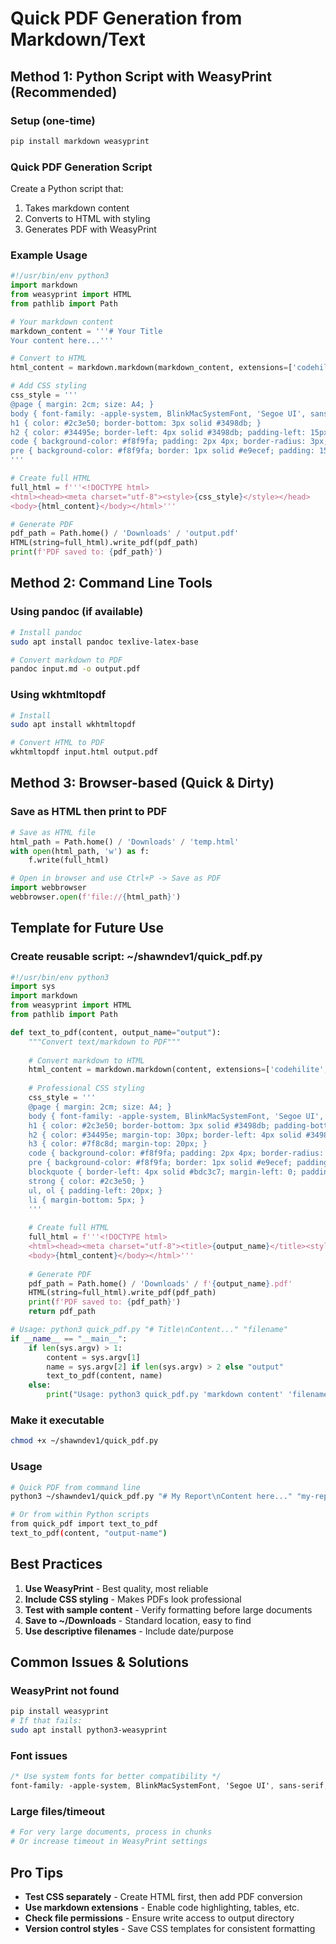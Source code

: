 # Quick PDF Generation from Markdown/Text

## Method 1: Python Script with WeasyPrint (Recommended)

### Setup (one-time)
```bash
pip install markdown weasyprint
```

### Quick PDF Generation Script
Create a Python script that:
1. Takes markdown content
2. Converts to HTML with styling
3. Generates PDF with WeasyPrint

### Example Usage
```python
#!/usr/bin/env python3
import markdown
from weasyprint import HTML
from pathlib import Path

# Your markdown content
markdown_content = '''# Your Title
Your content here...'''

# Convert to HTML
html_content = markdown.markdown(markdown_content, extensions=['codehilite', 'tables', 'fenced_code'])

# Add CSS styling
css_style = '''
@page { margin: 2cm; size: A4; }
body { font-family: -apple-system, BlinkMacSystemFont, 'Segoe UI', sans-serif; line-height: 1.6; }
h1 { color: #2c3e50; border-bottom: 3px solid #3498db; }
h2 { color: #34495e; border-left: 4px solid #3498db; padding-left: 15px; }
code { background-color: #f8f9fa; padding: 2px 4px; border-radius: 3px; }
pre { background-color: #f8f9fa; border: 1px solid #e9ecef; padding: 15px; }
'''

# Create full HTML
full_html = f'''<!DOCTYPE html>
<html><head><meta charset="utf-8"><style>{css_style}</style></head>
<body>{html_content}</body></html>'''

# Generate PDF
pdf_path = Path.home() / 'Downloads' / 'output.pdf'
HTML(string=full_html).write_pdf(pdf_path)
print(f'PDF saved to: {pdf_path}')
```

## Method 2: Command Line Tools

### Using pandoc (if available)
```bash
# Install pandoc
sudo apt install pandoc texlive-latex-base

# Convert markdown to PDF
pandoc input.md -o output.pdf
```

### Using wkhtmltopdf
```bash
# Install
sudo apt install wkhtmltopdf

# Convert HTML to PDF
wkhtmltopdf input.html output.pdf
```

## Method 3: Browser-based (Quick & Dirty)

### Save as HTML then print to PDF
```python
# Save as HTML file
html_path = Path.home() / 'Downloads' / 'temp.html'
with open(html_path, 'w') as f:
    f.write(full_html)

# Open in browser and use Ctrl+P -> Save as PDF
import webbrowser
webbrowser.open(f'file://{html_path}')
```

## Template for Future Use

### Create reusable script: ~/shawndev1/quick_pdf.py
```python
#!/usr/bin/env python3
import sys
import markdown
from weasyprint import HTML
from pathlib import Path

def text_to_pdf(content, output_name="output"):
    """Convert text/markdown to PDF"""
    
    # Convert markdown to HTML
    html_content = markdown.markdown(content, extensions=['codehilite', 'tables', 'fenced_code'])
    
    # Professional CSS styling
    css_style = '''
    @page { margin: 2cm; size: A4; }
    body { font-family: -apple-system, BlinkMacSystemFont, 'Segoe UI', sans-serif; line-height: 1.6; color: #333; }
    h1 { color: #2c3e50; border-bottom: 3px solid #3498db; padding-bottom: 10px; }
    h2 { color: #34495e; margin-top: 30px; border-left: 4px solid #3498db; padding-left: 15px; }
    h3 { color: #7f8c8d; margin-top: 20px; }
    code { background-color: #f8f9fa; padding: 2px 4px; border-radius: 3px; font-family: monospace; }
    pre { background-color: #f8f9fa; border: 1px solid #e9ecef; padding: 15px; border-radius: 5px; }
    blockquote { border-left: 4px solid #bdc3c7; margin-left: 0; padding-left: 15px; font-style: italic; color: #7f8c8d; }
    strong { color: #2c3e50; }
    ul, ol { padding-left: 20px; }
    li { margin-bottom: 5px; }
    '''
    
    # Create full HTML
    full_html = f'''<!DOCTYPE html>
    <html><head><meta charset="utf-8"><title>{output_name}</title><style>{css_style}</style></head>
    <body>{html_content}</body></html>'''
    
    # Generate PDF
    pdf_path = Path.home() / 'Downloads' / f'{output_name}.pdf'
    HTML(string=full_html).write_pdf(pdf_path)
    print(f'PDF saved to: {pdf_path}')
    return pdf_path

# Usage: python3 quick_pdf.py "# Title\nContent..." "filename"
if __name__ == "__main__":
    if len(sys.argv) > 1:
        content = sys.argv[1]
        name = sys.argv[2] if len(sys.argv) > 2 else "output"
        text_to_pdf(content, name)
    else:
        print("Usage: python3 quick_pdf.py 'markdown content' 'filename'")
```

### Make it executable
```bash
chmod +x ~/shawndev1/quick_pdf.py
```

### Usage
```bash
# Quick PDF from command line
python3 ~/shawndev1/quick_pdf.py "# My Report\nContent here..." "my-report"

# Or from within Python scripts
from quick_pdf import text_to_pdf
text_to_pdf(content, "output-name")
```

## Best Practices

1. **Use WeasyPrint** - Best quality, most reliable
2. **Include CSS styling** - Makes PDFs look professional
3. **Test with sample content** - Verify formatting before large documents
4. **Save to ~/Downloads** - Standard location, easy to find
5. **Use descriptive filenames** - Include date/purpose

## Common Issues & Solutions

### WeasyPrint not found
```bash
pip install weasyprint
# If that fails:
sudo apt install python3-weasyprint
```

### Font issues
```css
/* Use system fonts for better compatibility */
font-family: -apple-system, BlinkMacSystemFont, 'Segoe UI', sans-serif;
```

### Large files/timeout
```python
# For very large documents, process in chunks
# Or increase timeout in WeasyPrint settings
```

## Pro Tips

- **Test CSS separately** - Create HTML first, then add PDF conversion
- **Use markdown extensions** - Enable code highlighting, tables, etc.
- **Check file permissions** - Ensure write access to output directory
- **Version control styles** - Save CSS templates for consistent formatting
